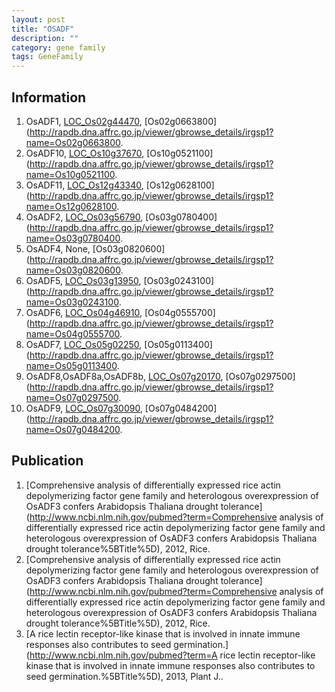 ```yaml
---
layout: post
title: "OSADF"
description: ""
category: gene family
tags: GeneFamily
---
```


## Information
1. OsADF1, [LOC_Os02g44470](http://rice.plantbiology.msu.edu/cgi-bin/ORF_infopage.cgi?orf=LOC_Os02g44470), [Os02g0663800](http://rapdb.dna.affrc.go.jp/viewer/gbrowse_details/irgsp1?name=Os02g0663800.
2. OsADF10, [LOC_Os10g37670](http://rice.plantbiology.msu.edu/cgi-bin/ORF_infopage.cgi?orf=LOC_Os10g37670), [Os10g0521100](http://rapdb.dna.affrc.go.jp/viewer/gbrowse_details/irgsp1?name=Os10g0521100.
3. OsADF11, [LOC_Os12g43340](http://rice.plantbiology.msu.edu/cgi-bin/ORF_infopage.cgi?orf=LOC_Os12g43340), [Os12g0628100](http://rapdb.dna.affrc.go.jp/viewer/gbrowse_details/irgsp1?name=Os12g0628100.
4. OsADF2, [LOC_Os03g56790](http://rice.plantbiology.msu.edu/cgi-bin/ORF_infopage.cgi?orf=LOC_Os03g56790), [Os03g0780400](http://rapdb.dna.affrc.go.jp/viewer/gbrowse_details/irgsp1?name=Os03g0780400.
5. OsADF4, None, [Os03g0820600](http://rapdb.dna.affrc.go.jp/viewer/gbrowse_details/irgsp1?name=Os03g0820600.
6. OsADF5, [LOC_Os03g13950](http://rice.plantbiology.msu.edu/cgi-bin/ORF_infopage.cgi?orf=LOC_Os03g13950), [Os03g0243100](http://rapdb.dna.affrc.go.jp/viewer/gbrowse_details/irgsp1?name=Os03g0243100.
7. OsADF6, [LOC_Os04g46910](http://rice.plantbiology.msu.edu/cgi-bin/ORF_infopage.cgi?orf=LOC_Os04g46910), [Os04g0555700](http://rapdb.dna.affrc.go.jp/viewer/gbrowse_details/irgsp1?name=Os04g0555700.
8. OsADF7, [LOC_Os05g02250](http://rice.plantbiology.msu.edu/cgi-bin/ORF_infopage.cgi?orf=LOC_Os05g02250), [Os05g0113400](http://rapdb.dna.affrc.go.jp/viewer/gbrowse_details/irgsp1?name=Os05g0113400.
9. OsADF8,OsADF8a,OsADF8b, [LOC_Os07g20170](http://rice.plantbiology.msu.edu/cgi-bin/ORF_infopage.cgi?orf=LOC_Os07g20170), [Os07g0297500](http://rapdb.dna.affrc.go.jp/viewer/gbrowse_details/irgsp1?name=Os07g0297500.
10. OsADF9, [LOC_Os07g30090](http://rice.plantbiology.msu.edu/cgi-bin/ORF_infopage.cgi?orf=LOC_Os07g30090), [Os07g0484200](http://rapdb.dna.affrc.go.jp/viewer/gbrowse_details/irgsp1?name=Os07g0484200.

## Publication
1. [Comprehensive analysis of differentially expressed rice actin depolymerizing factor gene family and heterologous overexpression of OsADF3 confers Arabidopsis Thaliana drought tolerance](http://www.ncbi.nlm.nih.gov/pubmed?term=Comprehensive analysis of differentially expressed rice actin depolymerizing factor gene family and heterologous overexpression of OsADF3 confers Arabidopsis Thaliana drought tolerance%5BTitle%5D), 2012, Rice.
2. [Comprehensive analysis of differentially expressed rice actin depolymerizing factor gene family and heterologous overexpression of OsADF3 confers Arabidopsis Thaliana drought tolerance](http://www.ncbi.nlm.nih.gov/pubmed?term=Comprehensive analysis of differentially expressed rice actin depolymerizing factor gene family and heterologous overexpression of OsADF3 confers Arabidopsis Thaliana drought tolerance%5BTitle%5D), 2012, Rice.
3. [A rice lectin receptor-like kinase that is involved in innate immune responses also contributes to seed germination.](http://www.ncbi.nlm.nih.gov/pubmed?term=A rice lectin receptor-like kinase that is involved in innate immune responses also contributes to seed germination.%5BTitle%5D), 2013, Plant J..


